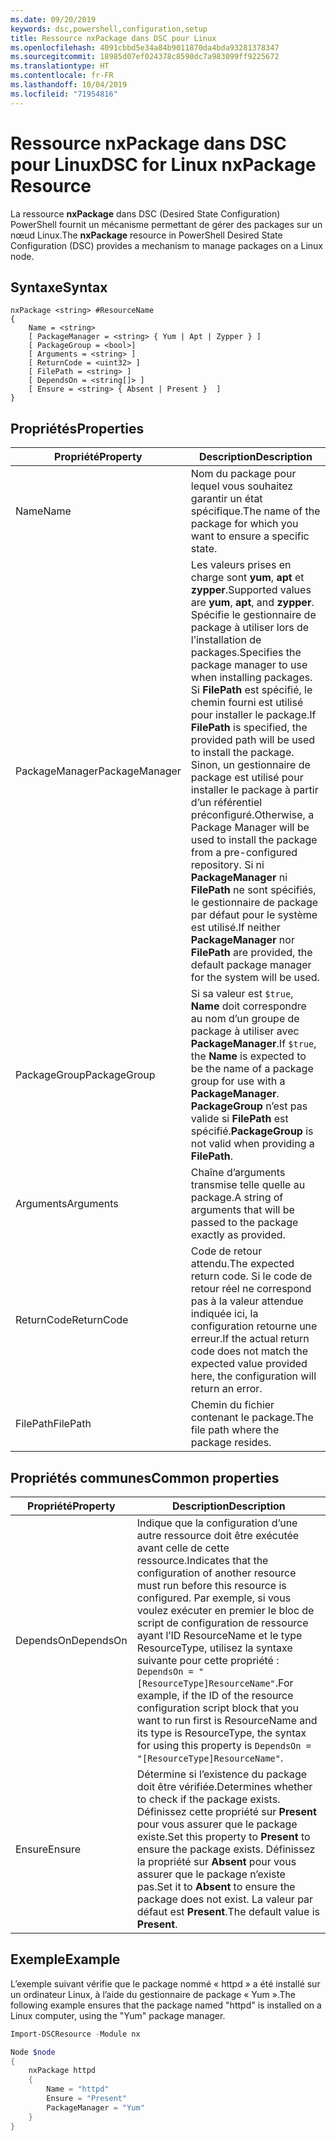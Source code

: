 ```yaml
---
ms.date: 09/20/2019
keywords: dsc,powershell,configuration,setup
title: Ressource nxPackage dans DSC pour Linux
ms.openlocfilehash: 4091cbbd5e34a84b9011870da4bda93281378347
ms.sourcegitcommit: 18985d07ef024378c8590dc7a983099ff9225672
ms.translationtype: HT
ms.contentlocale: fr-FR
ms.lasthandoff: 10/04/2019
ms.locfileid: "71954816"
---
```

# <a name="dsc-for-linux-nxpackage-resource"></a><span data-ttu-id="56353-103">Ressource nxPackage dans DSC pour Linux</span><span class="sxs-lookup"><span data-stu-id="56353-103">DSC for Linux nxPackage Resource</span></span>

<span data-ttu-id="56353-104">La ressource **nxPackage** dans DSC (Desired State Configuration) PowerShell fournit un mécanisme permettant de gérer des packages sur un nœud Linux.</span><span class="sxs-lookup"><span data-stu-id="56353-104">The **nxPackage** resource in PowerShell Desired State Configuration (DSC) provides a mechanism to manage packages on a Linux node.</span></span>

## <a name="syntax"></a><span data-ttu-id="56353-105">Syntaxe</span><span class="sxs-lookup"><span data-stu-id="56353-105">Syntax</span></span>

```Syntax
nxPackage <string> #ResourceName
{
    Name = <string>
    [ PackageManager = <string> { Yum | Apt | Zypper } ]
    [ PackageGroup = <bool>]
    [ Arguments = <string> ]
    [ ReturnCode = <uint32> ]
    [ FilePath = <string> ]
    [ DependsOn = <string[]> ]
    [ Ensure = <string> { Absent | Present }  ]
}
```

## <a name="properties"></a><span data-ttu-id="56353-106">Propriétés</span><span class="sxs-lookup"><span data-stu-id="56353-106">Properties</span></span>

|<span data-ttu-id="56353-107">Propriété</span><span class="sxs-lookup"><span data-stu-id="56353-107">Property</span></span> |<span data-ttu-id="56353-108">Description</span><span class="sxs-lookup"><span data-stu-id="56353-108">Description</span></span> |
|---|---|
|<span data-ttu-id="56353-109">Name</span><span class="sxs-lookup"><span data-stu-id="56353-109">Name</span></span> |<span data-ttu-id="56353-110">Nom du package pour lequel vous souhaitez garantir un état spécifique.</span><span class="sxs-lookup"><span data-stu-id="56353-110">The name of the package for which you want to ensure a specific state.</span></span> |
|<span data-ttu-id="56353-111">PackageManager</span><span class="sxs-lookup"><span data-stu-id="56353-111">PackageManager</span></span> |<span data-ttu-id="56353-112">Les valeurs prises en charge sont **yum**, **apt** et **zypper**.</span><span class="sxs-lookup"><span data-stu-id="56353-112">Supported values are **yum**, **apt**, and **zypper**.</span></span> <span data-ttu-id="56353-113">Spécifie le gestionnaire de package à utiliser lors de l’installation de packages.</span><span class="sxs-lookup"><span data-stu-id="56353-113">Specifies the package manager to use when installing packages.</span></span> <span data-ttu-id="56353-114">Si **FilePath** est spécifié, le chemin fourni est utilisé pour installer le package.</span><span class="sxs-lookup"><span data-stu-id="56353-114">If **FilePath** is specified, the provided path will be used to install the package.</span></span> <span data-ttu-id="56353-115">Sinon, un gestionnaire de package est utilisé pour installer le package à partir d’un référentiel préconfiguré.</span><span class="sxs-lookup"><span data-stu-id="56353-115">Otherwise, a Package Manager will be used to install the package from a pre-configured repository.</span></span> <span data-ttu-id="56353-116">Si ni **PackageManager** ni **FilePath** ne sont spécifiés, le gestionnaire de package par défaut pour le système est utilisé.</span><span class="sxs-lookup"><span data-stu-id="56353-116">If neither **PackageManager** nor **FilePath** are provided, the default package manager for the system will be used.</span></span> |
|<span data-ttu-id="56353-117">PackageGroup</span><span class="sxs-lookup"><span data-stu-id="56353-117">PackageGroup</span></span> |<span data-ttu-id="56353-118">Si sa valeur est `$true`, **Name** doit correspondre au nom d’un groupe de package à utiliser avec **PackageManager**.</span><span class="sxs-lookup"><span data-stu-id="56353-118">If `$true`, the **Name** is expected to be the name of a package group for use with a **PackageManager**.</span></span> <span data-ttu-id="56353-119">**PackageGroup** n’est pas valide si **FilePath** est spécifié.</span><span class="sxs-lookup"><span data-stu-id="56353-119">**PackageGroup** is not valid when providing a **FilePath**.</span></span> |
|<span data-ttu-id="56353-120">Arguments</span><span class="sxs-lookup"><span data-stu-id="56353-120">Arguments</span></span> |<span data-ttu-id="56353-121">Chaîne d’arguments transmise telle quelle au package.</span><span class="sxs-lookup"><span data-stu-id="56353-121">A string of arguments that will be passed to the package exactly as provided.</span></span> |
|<span data-ttu-id="56353-122">ReturnCode</span><span class="sxs-lookup"><span data-stu-id="56353-122">ReturnCode</span></span> |<span data-ttu-id="56353-123">Code de retour attendu.</span><span class="sxs-lookup"><span data-stu-id="56353-123">The expected return code.</span></span> <span data-ttu-id="56353-124">Si le code de retour réel ne correspond pas à la valeur attendue indiquée ici, la configuration retourne une erreur.</span><span class="sxs-lookup"><span data-stu-id="56353-124">If the actual return code does not match the expected value provided here, the configuration will return an error.</span></span> |
|<span data-ttu-id="56353-125">FilePath</span><span class="sxs-lookup"><span data-stu-id="56353-125">FilePath</span></span> |<span data-ttu-id="56353-126">Chemin du fichier contenant le package.</span><span class="sxs-lookup"><span data-stu-id="56353-126">The file path where the package resides.</span></span> |

## <a name="common-properties"></a><span data-ttu-id="56353-127">Propriétés communes</span><span class="sxs-lookup"><span data-stu-id="56353-127">Common properties</span></span>

|<span data-ttu-id="56353-128">Propriété</span><span class="sxs-lookup"><span data-stu-id="56353-128">Property</span></span> |<span data-ttu-id="56353-129">Description</span><span class="sxs-lookup"><span data-stu-id="56353-129">Description</span></span> |
|---|---|
|<span data-ttu-id="56353-130">DependsOn</span><span class="sxs-lookup"><span data-stu-id="56353-130">DependsOn</span></span> |<span data-ttu-id="56353-131">Indique que la configuration d’une autre ressource doit être exécutée avant celle de cette ressource.</span><span class="sxs-lookup"><span data-stu-id="56353-131">Indicates that the configuration of another resource must run before this resource is configured.</span></span> <span data-ttu-id="56353-132">Par exemple, si vous voulez exécuter en premier le bloc de script de configuration de ressource ayant l’ID ResourceName et le type ResourceType, utilisez la syntaxe suivante pour cette propriété : `DependsOn = "[ResourceType]ResourceName"`.</span><span class="sxs-lookup"><span data-stu-id="56353-132">For example, if the ID of the resource configuration script block that you want to run first is ResourceName and its type is ResourceType, the syntax for using this property is `DependsOn = "[ResourceType]ResourceName"`.</span></span> |
|<span data-ttu-id="56353-133">Ensure</span><span class="sxs-lookup"><span data-stu-id="56353-133">Ensure</span></span> |<span data-ttu-id="56353-134">Détermine si l’existence du package doit être vérifiée.</span><span class="sxs-lookup"><span data-stu-id="56353-134">Determines whether to check if the package exists.</span></span> <span data-ttu-id="56353-135">Définissez cette propriété sur **Present** pour vous assurer que le package existe.</span><span class="sxs-lookup"><span data-stu-id="56353-135">Set this property to **Present** to ensure the package exists.</span></span> <span data-ttu-id="56353-136">Définissez la propriété sur **Absent** pour vous assurer que le package n’existe pas.</span><span class="sxs-lookup"><span data-stu-id="56353-136">Set it to **Absent** to ensure the package does not exist.</span></span> <span data-ttu-id="56353-137">La valeur par défaut est **Present**.</span><span class="sxs-lookup"><span data-stu-id="56353-137">The default value is **Present**.</span></span> |

## <a name="example"></a><span data-ttu-id="56353-138">Exemple</span><span class="sxs-lookup"><span data-stu-id="56353-138">Example</span></span>

<span data-ttu-id="56353-139">L’exemple suivant vérifie que le package nommé « httpd » a été installé sur un ordinateur Linux, à l’aide du gestionnaire de package « Yum ».</span><span class="sxs-lookup"><span data-stu-id="56353-139">The following example ensures that the package named "httpd" is installed on a Linux computer, using the "Yum" package manager.</span></span>

```powershell
Import-DSCResource -Module nx

Node $node
{
    nxPackage httpd
    {
        Name = "httpd"
        Ensure = "Present"
        PackageManager = "Yum"
    }
}
```